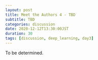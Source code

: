 ```yaml
---
layout: post
title: Meet the Authors 4 - TBD
subtitle: TBD
categories: discussion
date: 2020-12-12T13:30:00JST
duration: 30
tags: [discussion, deep_learning, day3]
---
```


To be determined.
